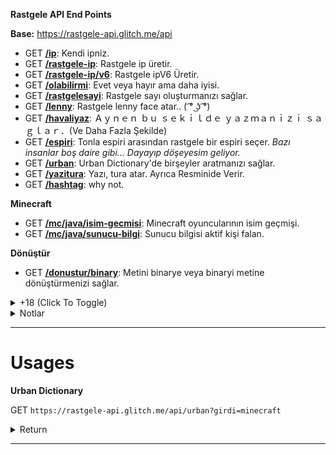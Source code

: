 
__Rastgele API End Points__

**Base:** https://rastgele-api.glitch.me/api

- GET **[/ip](https://rastgele-api.glitch.me/api/ip)**: Kendi ipniz.
- GET **[/rastgele-ip](https://rastgele-api.glitch.me/api/rastgele-ip)**: Rastgele ip üretir.
- GET **[/rastgele-ip/v6](https://rastgele-api.glitch.me/api/rastgele-ip/v6)**: Rastgele ipV6 Üretir.
- GET **[/olabilirmi](https://rastgele-api.glitch.me/api/olabilirmi)**: Evet veya hayır ama daha iyisi.
- GET **[/rastgelesayi](https://rastgele-api.glitch.me/api/rastgelesayi)**: Rastgele sayı oluşturmanızı sağlar.
- GET **[/lenny](https://rastgele-api.glitch.me/api/lenny)**: Rastgele lenny face atar.. ( ͡° ͜ʖ ͡°)
- GET **[/havaliyaz](https://rastgele-api.glitch.me/api/havaliyaz)**: Ａｙｎｅｎ  ｂｕ  ｓｅｋｉｌｄｅ  ｙａｚｍａｎｉｚｉ  ｓａｇｌａｒ．(Ve Daha Fazla Şekilde)
- GET **[/espiri](https://rastgele-api.glitch.me/api/espiri)**: Tonla espiri arasından rastgele bir espiri seçer.  *Bazı insanlar boş daire gibi… Dayayıp döşeyesim geliyor.*
- GET **[/urban](https://rastgele-api.glitch.me/api/urban)**: Urban Dictionary'de birşeyler aratmanızı sağlar.
- GET **[/yazitura](https://rastgele-api.glitch.me/api/yazitura)**: Yazı, tura atar. Ayrıca Resminide Verir.
- GET **[/hashtag](https://rastgele-api.glitch.me/api/hashtag)**: why not.

__Minecraft__

- GET **[/mc/java/isim-gecmisi](https://rastgele-api.glitch.me/api/mc/java/isim-gecmisi)**: Minecraft oyuncularının isim geçmişi.
- GET **[/mc/java/sunucu-bilgi](https://rastgele-api.glitch.me/api/mc/java/sunucu-bilgi)**: Sunucu bilgisi aktif kişi falan.

__Dönüştür__

- GET **[/donustur/binary](https://rastgele-api.glitch.me/api/donustur/binary)**: Metini binarye veya binaryi metine dönüştürmenizi sağlar.


<details>
  <summary>+18 (Click To Toggle)</summary>
  
__NSFW__

- GET **[/nsfw/video](http://rastgele-api.glitch.me/api/nsfw/video)** - P()rn() videoları (`xvideos, sex.com, pornhub.com, redtube`)
- GET **[/nsfw/gif](http://rastgele-api.glitch.me/api/nsfw/gif)** - P()rn() Gifleri (`sex.com, pornhub.com`)

</details>


<details>
  <summary>Notlar</summary>
  
> **1.** Apiden gelen her cevap türkçedir.

> **2.** Api rate-limiti __dakikada 100__ istekdir.
</details>

---

# Usages

__Urban Dictionary__

GET `https://rastgele-api.glitch.me/api/urban?girdi=minecraft`

<details>
  <summary>Return</summary>
  
  ```json
  {
  "hata": "yok",
  "cevap": {
    "toplam": 10,
    "sonuçlar": [
      {
        "kelime": "Minecraft",
        "sahibi": "SibunaS",
        "tanım": "[What is this] 'Physics' you speak of, [is it] [magic]?",
        "örnek": "Person 1: How is that castle being help up by a 20 foot tall stick?\r\nPerson 2: Minecraft\r\nPerson 1: But it's not physically possible!\r\nPerson 2: [What is this] 'Physics' you speak of, is it magic?\r\nPerson 1: It's the [governing] law [o-]\r\nPerson 2: MINECRAFT!(Bitch slaps person 1)",
        "ek_bilgi": {
          "oylama": {
            "beğeni": 746,
            "beğenmeme": 120
          },
          "ulaşım": {
            "url": "http://minecraft.urbanup.com/6730949",
            "id": 6730949
          },
          "tarihi": "2012-08-26T00:00:00.000Z"
        }
      },
      {
        "kelime": "Minecraft",
        "sahibi": "Logdotzip",
        "tanım": "Cheap and [legal] alternative to drugs. [This shit] will [sap] your life away.",
        "örnek": "A: Hey Tony, you wanna go to a party? There's booze and chicks an-\n\nB: FUCK OFF I'M BUILDING A [CASTLE] AND [MOAT] ON [MINECRAFT].",
        "ek_bilgi": {
          "oylama": {
            "beğeni": 5232,
            "beğenmeme": 1333
          },
          "ulaşım": {
            "url": "http://minecraft.urbanup.com/5345893",
            "id": 5345893
          },
          "tarihi": "2010-11-10T00:00:00.000Z"
        }
      },
      {
        "kelime": "Minecraft",
        "sahibi": "xXChibitaliaXx",
        "tanım": "A [virtual] drug that will probably take over your [childhood] and [teenage years].",
        "örnek": "Guy 1 - Hey, Do you wanna go to my house and watch the game?\r\nGuy 2 - FUCK YEAH! I JUST KILLED A [CREEPER]!\r\nMother [down stairs] - What's going on up there?!\r\nGuy 2 - He's on [minecraft] again...",
        "ek_bilgi": {
          "oylama": {
            "beğeni": 221,
            "beğenmeme": 48
          },
          "ulaşım": {
            "url": "http://minecraft.urbanup.com/6483983",
            "id": 6483983
          },
          "tarihi": "2012-03-06T00:00:00.000Z"
        }
      },
      {
        "kelime": "Minecraft",
        "sahibi": "Seelad",
        "tanım": "A [kick ass] game that is being built slowly. [The creator] is [notch], and he programs the game.",
        "örnek": "Person1: [Hey].\r\nPerson2: [Shut the fuck up]! I'm [playing Minecraft]!",
        "ek_bilgi": {
          "oylama": {
            "beğeni": 6636,
            "beğenmeme": 1920
          },
          "ulaşım": {
            "url": "http://minecraft.urbanup.com/5024805",
            "id": 5024805
          },
          "tarihi": "2010-06-09T00:00:00.000Z"
        }
      },
      {
        "kelime": "Minecraft",
        "sahibi": "Mikeandike123456789",
        "tanım": "Minecraft is a game where when you play it once, u will never go outside or get [excersize] again. It is like a cheap drug in which you build and remove [blocks] to make [awe inspiring] structures.",
        "örnek": "Friend: Hey dude lets go to a party. Lots of [hot chicks] there.\n\nYou: What server is it on?\n\nFriend: What? Server?\n\nYou: Minecraft [party's] have to [b on] servers!",
        "ek_bilgi": {
          "oylama": {
            "beğeni": 1368,
            "beğenmeme": 484
          },
          "ulaşım": {
            "url": "http://minecraft.urbanup.com/5431335",
            "id": 5431335
          },
          "tarihi": "2010-12-12T00:00:00.000Z"
        }
      },
      {
        "kelime": "Minecraft",
        "sahibi": "Minecrafterererererer",
        "tanım": "A suitable [alternative] to some [illegal] [substance].",
        "örnek": "Person 1: Wanna come round me and do come [crack]?\r\nPerson 2: I [kicked] that for Minecraft.\r\nPerson 1: What the fuck is that?\r\nPerson 2: Just a ga- FUCK A [CREEPER]!",
        "ek_bilgi": {
          "oylama": {
            "beğeni": 1509,
            "beğenmeme": 551
          },
          "ulaşım": {
            "url": "http://minecraft.urbanup.com/5723632",
            "id": 5723632
          },
          "tarihi": "2011-04-05T00:00:00.000Z"
        }
      },
      {
        "kelime": "Minecraft",
        "sahibi": "Idekwia",
        "tanım": "Minecraft is a sandbox video game created and designed by Swedish game designer Markus \"Notch\" [Persson], and later fully developed and published by [Mojang]. Wikipedia\r\nInitial release date: [May 17], 2009\r\nPlatforms: PlayStation 4, PlayStation Vita, Wii U, Nintendo Switch, Android, PlayStation 3, Xbox One, MORE\r\nDid you know: \"Minecraft\" is the best-selling PC game (26 million copies sold). wikipedia.org",
        "örnek": "\"[I Love] [Playing Minecraft]!\"",
        "ek_bilgi": {
          "oylama": {
            "beğeni": 14,
            "beğenmeme": 2
          },
          "ulaşım": {
            "url": "http://minecraft.urbanup.com/11995426",
            "id": 11995426
          },
          "tarihi": "2017-09-25T00:00:00.000Z"
        }
      },
      {
        "kelime": "Minecraft",
        "sahibi": "Kitty Carvis",
        "tanım": "The single most [addicting] game in the world, [side effects] are anti-sociality, fear of light, explodingpenisphobia, a fear of [the Creeper], occasional dreams only in blocks and thinking Minecraft is real.",
        "örnek": "person1: I punched my [refrigerator] to get milk.\n\nperson2: You dumbass you know you need a bucket for milk\n\nperson3: Minecraft is [not real] you need a fucking cup for milk [dumbasses]!\n\nperson1,2: Um, We knew that",
        "ek_bilgi": {
          "oylama": {
            "beğeni": 108,
            "beğenmeme": 35
          },
          "ulaşım": {
            "url": "http://minecraft.urbanup.com/6064603",
            "id": 6064603
          },
          "tarihi": "2011-09-07T00:00:00.000Z"
        }
      },
      {
        "kelime": "Minecraft",
        "sahibi": "davidjl123",
        "tanım": "Minecraft is a game written in Java created by [Mojang] AB in 2009. Minecraft has two current variants - Classic (which is free) and Beta (which you have to pay for).\r\n[In Beta], the main goal is to survive. At night, monsters spawn (but not in Peaceful mode) and attack you so you need to craft items and tools to help you survive. You also need to eat regularly.\n\nMinecraft has gone through many development stages:\n\nClassic - the oldest version. It is still playable and has multiplayer. In Classic, you have an infinite amount of blocks, no health, and no [mobs].\n\nSurvival Test - Part of Classic, very basic compared to the Survival we play and know today.\n\n[Indev] - Added a number of new features, including [crafting], torches, and tools.\n\nInfdev - Added the ability to have an infinite playing surface.\n\nAlpha - Added [biomes], [nether], sneaking, and much more.\n\nBeta - The current version of Minecraft. Added beds (which can skip the night), more mobs such as [endermen] and wolves (which can be tamed with bones and attack monsters), and many more.\n\nMultiplayer is in both Classic and Beta, which allows, well, multiplayer, duhhhh",
        "örnek": "Girlfriend: Why aren't you spending much time with me, [Greg]?\r\nGreg: SHUT UP AND [GO AWAY], I'M [PLAYING MINECRAFT]",
        "ek_bilgi": {
          "oylama": {
            "beğeni": 86,
            "beğenmeme": 30
          },
          "ulaşım": {
            "url": "http://minecraft.urbanup.com/6142427",
            "id": 6142427
          },
          "tarihi": "2011-10-16T00:00:00.000Z"
        }
      },
      {
        "kelime": "Minecraft",
        "sahibi": "DrPooptickler",
        "tanım": "The meeting place of all annoying 10-12 year olds. [Nobody knows] what they are talking about because they are speaking in a very [broken English] that scientists suspect are from the child being hit in the head so hard that his head [slammed] into the keyboard.",
        "örnek": "Jim: Tim, do you play minecraft?\r\nTim: [yersh] i em tho [gud] it [ti]",
        "ek_bilgi": {
          "oylama": {
            "beğeni": 201,
            "beğenmeme": 80
          },
          "ulaşım": {
            "url": "http://minecraft.urbanup.com/8027644",
            "id": 8027644
          },
          "tarihi": "2014-12-30T00:00:00.000Z"
        }
      }
    ]
  }
}
  ```
</details>

---

